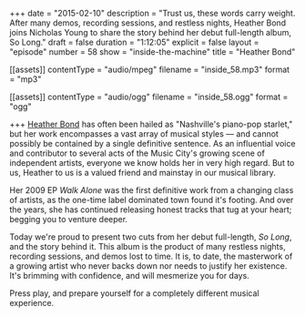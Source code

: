 +++
date = "2015-02-10"
description = "Trust us, these words carry weight. After many demos, recording sessions, and restless nights, Heather Bond joins Nicholas Young to share the story behind her debut full-length album, So Long."
draft = false
duration = "1:12:05"
explicit = false
layout = "episode"
number = 58
show = "inside-the-machine"
title = "Heather Bond"

[[assets]]
  contentType = "audio/mpeg"
  filename = "inside_58.mp3"
  format = "mp3"

[[assets]]
  contentType = "audio/ogg"
  filename = "inside_58.ogg"
  format = "ogg"

+++
[Heather Bond](http://heatherbondmusic.com) has often been hailed as "Nashville's piano-pop starlet," but her work encompasses a vast array of musical styles &mdash; and cannot possibly be contained by a single definitive sentence. As an influential voice and contributor to several acts of the Music City's growing scene of independent artists, everyone we know holds her in very high regard. But to us, Heather to us is a valued friend and mainstay in our musical library.

Her 2009 EP *Walk Alone* was the first definitive work from a changing class of artists, as the one-time label dominated town found it's footing. And over the years, she has continued releasing honest tracks that tug at your heart; begging you to venture deeper.

Today we're proud to present two cuts from her debut full-length, *So Long*, and the story behind it. This album is the product of many restless nights, recording sessions, and demos lost to time. It is, to date, the masterwork of a growing artist who never backs down nor needs to justify her existence. It's brimming with confidence, and will mesmerize you for days.

Press play, and prepare yourself for a completely different musical experience.